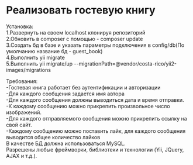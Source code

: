 Реализовать гостевую книгу
============

Установка:<br>
1.Развернуть на своем localhost клонируя репозиторий<br>
2.Обновить в composer с помощью - composer update<br>
3.Создать бд в базе и указать параметры подключения в config/db(По умолчанию название бд - guest_book)<br>
4.Выполнить yii migrate<br>
5.Выполнить yii migrate/up --migrationPath=@vendor/costa-rico/yii2-images/migrations<br>

Требования:<br>
-Гостевая книга работает без аутентификации и авторизации<br>
-Для каждого сообщения задается имя автора<br>
-Для каждого сообщения должны выводиться дата и время
отправки.<br>
-К каждому сообщению можно прикрепить произвольное число
изображений.<br>
-Для каждого отправляемого сообщения можно прикрепить ссылку
на свой сайт.<br>
-Каждому сообщению можно поставить лайк, для каждого
сообщения выводится общее количество лайков<br>
В качестве БД должна использоваться MySQL.<br>
Разрешены любые фреймворки, библиотеки и технологии (Yii, JQuery,
AJAX и т.д.).<br>